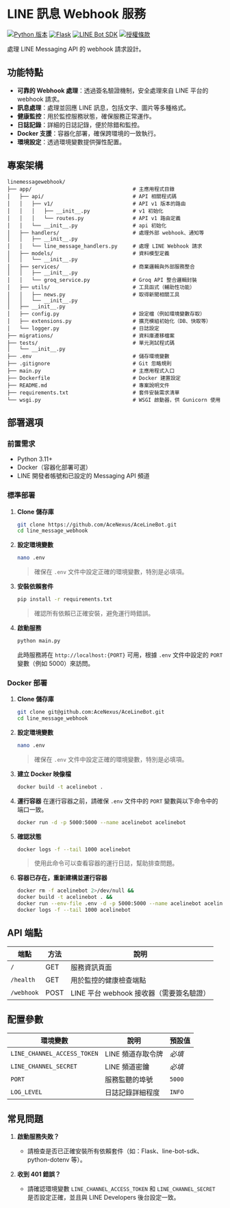 # LINE 訊息 Webhook 服務

[![Python 版本](https://img.shields.io/badge/python-3.11+-blue.svg)](https://www.python.org/downloads/)
[![Flask](https://img.shields.io/badge/Flask-2.3.3-brightgreen.svg)](https://flask.palletsprojects.com/)
[![LINE Bot SDK](https://img.shields.io/badge/LINE%20Bot%20SDK-3.5.0-00C300.svg)](https://github.com/line/line-bot-sdk-python)
[![授權條款](https://img.shields.io/badge/license-MIT-yellow.svg)](LICENSE)

處理 LINE Messaging API 的 webhook 請求設計。

## 功能特點

- **可靠的 Webhook 處理**：透過簽名驗證機制，安全處理來自 LINE 平台的 webhook 請求。
- **訊息處理**：處理並回應 LINE 訊息，包括文字、圖片等多種格式。
- **健康監控**：用於監控服務狀態，確保服務正常運作。
- **日誌記錄**：詳細的日誌記錄，便於除錯和監控。
- **Docker 支援**：容器化部署，確保跨環境的一致執行。
- **環境設定**：透過環境變數提供彈性配置。

## 專案架構

```
linemessagewebhook/
├── app/                                 # 主應用程式目錄
│   ├── api/                             # API 相關程式碼
│   │   ├── v1/                          # API v1 版本的路由
│   │   │   ├── __init__.py              # v1 初始化
│   │   │   └── routes.py                # API v1 路由定義
│   │   └── __init__.py                  # api 初始化
│   ├── handlers/                        # 處理外部 webhook、通知等
│   │   ├── __init__.py
│   │   └── line_message_handlers.py     # 處理 LINE Webhook 請求
│   ├── models/                          # 資料模型定義
│   │   └── __init__.py
│   ├── services/                        # 商業邏輯與外部服務整合
│   │   ├── __init__.py
│   │   └── groq_service.py              # Groq API 整合邏輯封裝
│   ├── utils/                           # 工具函式（輔助性功能）
│   │   ├── news.py                      # 取得新聞相關工具
│   │   └── __init__.py
│   ├── __init__.py
│   ├── config.py                        # 設定檔（例如環境變數存取）
│   ├── extensions.py                    # 擴充模組初始化（DB、快取等）
│   └── logger.py                        # 日誌設定
├── migrations/                          # 資料庫遷移檔案
├── tests/                               # 單元測試程式碼
│   └── __init__.py
├── .env                                 # 儲存環境變數
├── .gitignore                           # Git 忽略規則
├── main.py                              # 主應用程式入口
├── Dockerfile                           # Docker 建置設定
├── README.md                            # 專案說明文件
├── requirements.txt                     # 套件安裝需求清單
└── wsgi.py                              # WSGI 啟動器，供 Gunicorn 使用
```

## 部署選項

### 前置需求

- Python 3.11+
- Docker（容器化部署可選）
- LINE 開發者帳號和已設定的 Messaging API 頻道

### 標準部署

1. **Clone 儲存庫**

   ```bash
   git clone https://github.com/AceNexus/AceLineBot.git
   cd line_message_webhook
   ```

2. **設定環境變數**

   ```bash
   nano .env
   ```

   > 確保在 `.env` 文件中設定正確的環境變數，特別是必填項。

3. **安裝依賴套件**

   ```bash
   pip install -r requirements.txt
   ```

   > 確認所有依賴已正確安裝，避免運行時錯誤。

4. **啟動服務**

   ```bash
   python main.py
   ```

   此時服務將在 `http://localhost:{PORT}` 可用，根據 `.env` 文件中設定的 `PORT` 變數（例如 5000）來訪問。

### Docker 部署

1. **Clone 儲存庫**

   ```bash
   git clone git@github.com:AceNexus/AceLineBot.git
   cd line_message_webhook
   ```

2. **設定環境變數**

   ```bash
   nano .env
   ```

   > 確保在 `.env` 文件中設定正確的環境變數，特別是必填項。

3. **建立 Docker 映像檔**

   ```bash
   docker build -t acelinebot .
   ```

4. **運行容器**
   在運行容器之前，請確保 `.env` 文件中的 `PORT` 變數與以下命令中的端口一致。

   ```bash
   docker run -d -p 5000:5000 --name acelinebot acelinebot
   ```

5. **確認狀態**

   ```bash
   docker logs -f --tail 1000 acelinebot
   ```

   > 使用此命令可以查看容器的運行日誌，幫助排查問題。

6. **容器已存在，重新建構並運行容器**

   ```bash
   docker rm -f acelinebot 2>/dev/null &&
   docker build -t acelinebot . &&
   docker run --env-file .env -d -p 5000:5000 --name acelinebot acelinebot
   docker logs -f --tail 1000 acelinebot
   ```

## API 端點

| 端點         | 方法   | 說明                          |
|------------|------|-----------------------------|
| `/`        | GET  | 服務資訊頁面                      |
| `/health`  | GET  | 用於監控的健康檢查端點                 |
| `/webhook` | POST | LINE 平台 webhook 接收器（需要簽名驗證） |

## 配置參數

| 環境變數                        | 說明          | 預設值    |
|-----------------------------|-------------|--------|
| `LINE_CHANNEL_ACCESS_TOKEN` | LINE 頻道存取令牌 | _必填_   |
| `LINE_CHANNEL_SECRET`       | LINE 頻道密鑰   | _必填_   |
| `PORT`                      | 服務監聽的埠號     | `5000` |
| `LOG_LEVEL`                 | 日誌記錄詳細程度    | `INFO` |

## 常見問題

1. **啟動服務失敗？**

    - 請檢查是否已正確安裝所有依賴套件（如：Flask、line-bot-sdk、python-dotenv 等）。

2. **收到 401 錯誤？**
    - 請確認環境變數 `LINE_CHANNEL_ACCESS_TOKEN` 和 `LINE_CHANNEL_SECRET` 是否設定正確，並且與 LINE Developers 後台設定一致。
